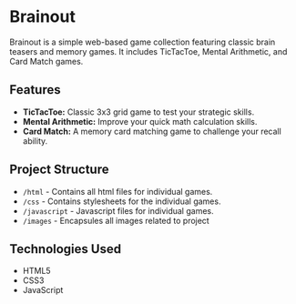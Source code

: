# Brainout

Brainout is a simple web-based game collection featuring classic brain teasers and memory games. It includes TicTacToe, Mental Arithmetic, and Card Match games.

## Features

- **TicTacToe:** Classic 3x3 grid game to test your strategic skills.
- **Mental Arithmetic:** Improve your quick math calculation skills.
- **Card Match:** A memory card matching game to challenge your recall ability.

## Project Structure

- `/html` - Contains all html files for individual games.
- `/css` - Contains stylesheets for the individual games.
- `/javascript` - Javascript files for individual games. 
- `/images` - Encapsules all images related to project

## Technologies Used

- HTML5
- CSS3
- JavaScript


